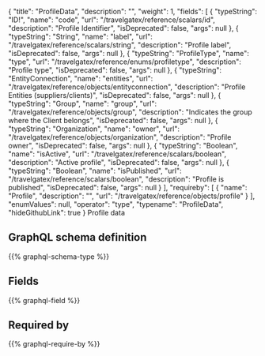 {
  "title": "ProfileData",
  "description": "",
  "weight": 1,
  "fields": [
    {
      "typeString": "ID!",
      "name": "code",
      "url": "/travelgatex/reference/scalars/id",
      "description": "Profile Identifier",
      "isDeprecated": false,
      "args": null
    },
    {
      "typeString": "String",
      "name": "label",
      "url": "/travelgatex/reference/scalars/string",
      "description": "Profile label",
      "isDeprecated": false,
      "args": null
    },
    {
      "typeString": "ProfileType",
      "name": "type",
      "url": "/travelgatex/reference/enums/profiletype",
      "description": "Profile type",
      "isDeprecated": false,
      "args": null
    },
    {
      "typeString": "EntityConnection",
      "name": "entities",
      "url": "/travelgatex/reference/objects/entityconnection",
      "description": "Profile Entities (suppliers/clients)",
      "isDeprecated": false,
      "args": null
    },
    {
      "typeString": "Group",
      "name": "group",
      "url": "/travelgatex/reference/objects/group",
      "description": "Indicates the group where the Client belongs",
      "isDeprecated": false,
      "args": null
    },
    {
      "typeString": "Organization",
      "name": "owner",
      "url": "/travelgatex/reference/objects/organization",
      "description": "Profile owner",
      "isDeprecated": false,
      "args": null
    },
    {
      "typeString": "Boolean",
      "name": "isActive",
      "url": "/travelgatex/reference/scalars/boolean",
      "description": "Active profile",
      "isDeprecated": false,
      "args": null
    },
    {
      "typeString": "Boolean",
      "name": "isPublished",
      "url": "/travelgatex/reference/scalars/boolean",
      "description": "Profile is published",
      "isDeprecated": false,
      "args": null
    }
  ],
  "requireby": [
    {
      "name": "Profile",
      "description": "",
      "url": "/travelgatex/reference/objects/profile"
    }
  ],
  "enumValues": null,
  "operator": "type",
  "typename": "ProfileData",
  "hideGithubLink": true
}
Profile data
## GraphQL schema definition

{{% graphql-schema-type %}}

## Fields

{{% graphql-field %}}

## Required by

{{% graphql-require-by %}}
